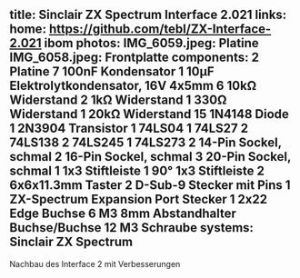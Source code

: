 title: Sinclair ZX Spectrum Interface 2.021
links:
    home: https://github.com/tebl/ZX-Interface-2.021
    ibom
photos:
    IMG_6059.jpeg: Platine
    IMG_6058.jpeg: Frontplatte
components:
    2 Platine
    7 100nF Kondensator
    1 10µF Elektrolytkondensator, 16V 4x5mm
    6 10kΩ Widerstand
    2 1kΩ Widerstand
    1 330Ω Widerstand
    1 20kΩ Widerstand
    15 1N4148 Diode
    1 2N3904 Transistor
    1 74LS04
    1 74LS27
    2 74LS138
    2 74LS245
    1 74LS273
    2 14-Pin Sockel, schmal
    2 16-Pin Sockel, schmal
    3 20-Pin Sockel, schmal
    1 1x3 Stiftleiste
    1 90° 1x3 Stiftleiste
    2 6x6x11.3mm Taster
    2 D-Sub-9 Stecker mit Pins
    1 ZX-Spectrum Expansion Port Stecker
    1 2x22 Edge Buchse
    6 M3 8mm Abstandhalter Buchse/Buchse
    12 M3 Schraube
systems:
    Sinclair ZX Spectrum
---
Nachbau des Interface 2 mit Verbesserungen
